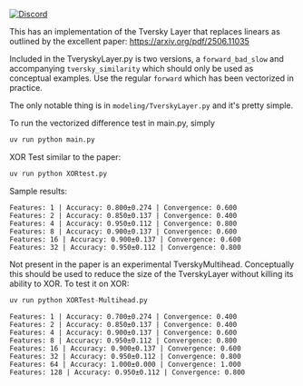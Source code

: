 [![Discord](https://img.shields.io/discord/232596713892872193?logo=discord)](https://discord.gg/2JhHVh7CGu)

This has an implementation of the Tversky Layer that replaces linears as outlined by the excellent paper: https://arxiv.org/pdf/2506.11035

Included in the TveryskyLayer.py is two versions, a `forward_bad_slow` and accompanying `tversky_similarity` which should only be used as conceptual examples. Use the regular `forward` which has been vectorized in practice.

The only notable thing is in `modeling/TverskyLayer.py` and it's pretty simple.

To run the vectorized difference test in main.py, simply

```python
uv run python main.py
```

XOR Test similar to the paper:
```python
uv run python XORtest.py
```
Sample results:
```
Features: 1 | Accuracy: 0.800±0.274 | Convergence: 0.600
Features: 2 | Accuracy: 0.850±0.137 | Convergence: 0.400
Features: 4 | Accuracy: 0.950±0.112 | Convergence: 0.800
Features: 8 | Accuracy: 0.900±0.137 | Convergence: 0.600
Features: 16 | Accuracy: 0.900±0.137 | Convergence: 0.600
Features: 32 | Accuracy: 0.950±0.112 | Convergence: 0.800
```

Not present in the paper is an experimental TverskyMultihead. Conceptually this should be used to reduce the size of the TverskyLayer without killing its ability to XOR. To test it on XOR:

```python
uv run python XORTest-Multihead.py
```

```
Features: 1 | Accuracy: 0.700±0.274 | Convergence: 0.400
Features: 2 | Accuracy: 0.850±0.137 | Convergence: 0.400
Features: 4 | Accuracy: 0.900±0.137 | Convergence: 0.600
Features: 8 | Accuracy: 0.950±0.112 | Convergence: 0.800
Features: 16 | Accuracy: 0.900±0.137 | Convergence: 0.600
Features: 32 | Accuracy: 0.950±0.112 | Convergence: 0.800
Features: 64 | Accuracy: 1.000±0.000 | Convergence: 1.000
Features: 128 | Accuracy: 0.950±0.112 | Convergence: 0.800
```

